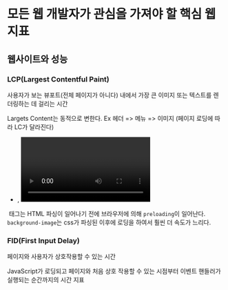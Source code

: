 # 모든 웹 개발자가 관심을 가져야 할 핵심 웹 지표



## 웹사이트와 성능



### LCP(Largest Contentful Paint)

사용자가 보는 뷰포트(전체 페이지가 아니다) 내에서 가장 큰 이미지 또는 텍스트를 렌더링하는 데 걸리는 시간

Largets Content는 동적으로 변한다. Ex 헤더 => 메뉴 => 이미지 (페이지 로딩에 따라 LC가 달라진다)

* <img>, <video>, url(), 텍스트 블록 요소(p, div)

<img/> 태그는 HTML 파싱이 일어나기 전에 브라우저에 의해 `preloading`이 일어난다. `background-image`는 css가 파싱된 이후에 로딩을 하여서 훨씬 더 속도가 느리다.







### FID(First Input Delay)

페이지와 사용자가 상호작용할 수 있는 시간

JavaScript가 로딩되고 페이지와 처음 상호 작용할 수 있는 시점부터 이벤트 핸들러가 실행되는 순간까지의 시간 지표



<script /> 의 defer, async를 통해 서드파티의 javascript 코드 로딩을 지연할 수 있다.

defer: 다른 리소스와 병렬 다운로드, 다운로드가 완료된 이후에도 메인 스레드 작업을 멈추지 않고, 페이지 로딩이 완료된 이후에 실행된다.

기본 동작: script를 만나면 리소스 우선 다운로드하고, 다운로드가 완료되면 코드 실행을 우선한다. 다른 태스크들을 미뤄서 권장되지 않는다.



Core Web Vital로 FID 대신 TBT(Total Block Time)가 주로 사용되고 있다.

![image-20240218230326502](/Users/uchang-wan/Library/Application Support/typora-user-images/image-20240218230326502.png)



### CLS(Cumultative Layout Shift)

페이지 로드 동안 예기치 않는 레이아웃 이동에 대한 지표

해결법: Suspense 스켈레톤, useLayoutEffect, 서버사이드 렌더링



#### 폰트 로딩 최적화

FOUT: 저장된 폰트가 로딩되기 전까지 기본 폰트로 보이다가, 뒤늦게 지정 폰트가 적용되는 현상

각각의 폰트마다 너비, 높이가 달라 텍스트가 차지하는 영역이 바뀔 수 있다.

<link > preload 설정, font-family 옵션 적용, Next.js에서 Font 관련 컴포넌트가 추가되었던데 시간 나면 살펴보기



#### 이미지 영역 설정하기



### 기타 웹 지표들

* TTFB(Time to First Byte): 서버 사이드 렌더링할 때 주의깊게 살펴보아야한다.(최초 페이지를 서버에서 하기 때문)
* FCP(First Contentful Paint) - DOM이 너무 복잡해도 렌더링, 파싱에 걸리는 시간이 증가한다